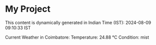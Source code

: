 # My Project

This content is dynamically generated in Indian Time (IST): 2024-08-09 09:10:33 IST


Current Weather in Coimbatore:
Temperature: 24.88 °C
Condition: mist
